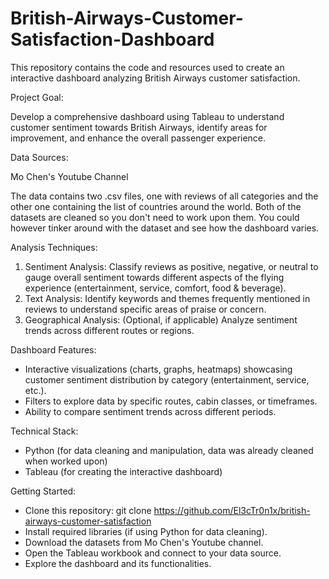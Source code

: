 # British-Airways-Customer-Satisfaction-Dashboard

This repository contains the code and resources used to create an interactive dashboard analyzing British Airways customer satisfaction.

Project Goal:

Develop a comprehensive dashboard using Tableau to understand customer sentiment towards British Airways, identify areas for improvement, and enhance the overall passenger experience.

Data Sources:

Mo Chen's Youtube Channel

The data contains two .csv files, one with reviews of all categories and the other one containing the list of countries around the world. Both of the datasets are cleaned so you don't need to work upon them. You could however tinker around with the dataset and see how the dashboard varies.


Analysis Techniques:

1. Sentiment Analysis: Classify reviews as positive, negative, or neutral to gauge overall sentiment towards different aspects of the flying experience (entertainment, service, comfort, food & beverage).
2. Text Analysis: Identify keywords and themes frequently mentioned in reviews to understand specific areas of praise or concern.
3. Geographical Analysis: (Optional, if applicable) Analyze sentiment trends across different routes or regions.


Dashboard Features:

- Interactive visualizations (charts, graphs, heatmaps) showcasing customer sentiment distribution by category (entertainment, service, etc.).
- Filters to explore data by specific routes, cabin classes, or timeframes.
- Ability to compare sentiment trends across different periods.


Technical Stack:

- Python (for data cleaning and manipulation, data was already cleaned when worked upon)
- Tableau (for creating the interactive dashboard)

  
Getting Started:

- Clone this repository: git clone https://github.com/El3cTr0n1x/british-airways-customer-satisfaction
- Install required libraries (if using Python for data cleaning).
- Download the datasets from Mo Chen's Youtube channel.
- Open the Tableau workbook and connect to your data source.
- Explore the dashboard and its functionalities.

